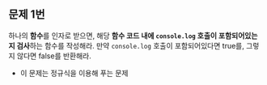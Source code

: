 ## 문제 1번

하나의 **함수**를 인자로 받으면, 해당 **함수 코드 내에 `console.log` 호출이 포함되어있는지 검사**하는 함수를 작성해라.
만약 `console.log` 호출이 포함되어있다면 true를, 그렇지 않다면 false를 반환해라.

- 이 문제는 정규식을 이용해 푸는 문제
